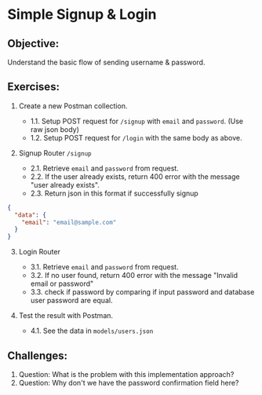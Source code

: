 # Simple Signup & Login

## Objective:

Understand the basic flow of sending username & password.

## Exercises:

1. Create a new Postman collection.

   - 1.1. Setup POST request for `/signup` with `email` and `password`. (Use raw json body)
   - 1.2. Setup POST request for `/login` with the same body as above.

2. Signup Router `/signup`

   - 2.1. Retrieve `email` and `password` from request.
   - 2.2. If the user already exists, return 400 error with the message "user already exists".
   - 2.3. Return json in this format if successfully signup

```json
{
  "data": {
    "email": "email@sample.com"
  }
}
```

3. Login Router

   - 3.1. Retrieve `email` and `password` from request.
   - 3.2. If no user found, return 400 error with the message "Invalid email or password"
   - 3.3. check if password by comparing if input password and database user password are equal.

4. Test the result with Postman.

   - 4.1. See the data in `models/users.json`

## Challenges:

1. Question: What is the problem with this implementation approach?
2. Question: Why don't we have the password confirmation field here?
